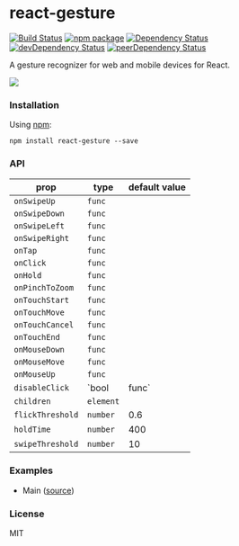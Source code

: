 # react-gesture

[![Build Status](https://travis-ci.org/opensource-cards/react-gesture.svg?branch=master)](https://travis-ci.org/opensource-cards/react-gesture)
[![npm package](https://badge.fury.io/js/react-gesture.svg)](https://www.npmjs.org/package/react-gesture)
[![Dependency Status](https://david-dm.org/opensource-cards/react-gesture.svg)](https://david-dm.org/opensource-cards/react-gesture)
[![devDependency Status](https://david-dm.org/opensource-cards/react-gesture/dev-status.svg)](https://david-dm.org/opensource-cards/react-gesture#info=devDependencies)
[![peerDependency Status](https://david-dm.org/opensource-cards/react-gesture/peer-status.svg)](https://david-dm.org/opensource-cards/react-gesture#info=peerDependencies)

A gesture recognizer for web and mobile devices for React.

![](https://github.com/opensource-cards/react-gesture/blob/master/demo.gif)

### Installation

Using [npm](https://www.npmjs.com/):

```
npm install react-gesture --save
```

### API

prop               | type                  | default value
-------------------|-----------------------|--------------
`onSwipeUp`        | `func`                |
`onSwipeDown`      | `func`                |
`onSwipeLeft`      | `func`                |
`onSwipeRight`     | `func`                |
`onTap`            | `func`                |
`onClick`          | `func`                |
`onHold`           | `func`                |
`onPinchToZoom`    | `func`                |
`onTouchStart`     | `func`                |
`onTouchMove`      | `func`                |
`onTouchCancel`    | `func`                |
`onTouchEnd`       | `func`                |
`onMouseDown`      | `func`                |
`onMouseMove`      | `func`                |
`onMouseUp`        | `func`                |
`disableClick`     | `bool | func`         |
`children`         | `element`             |
`flickThreshold`   | `number`              | 0.6
`holdTime`         | `number`              | 400
`swipeThreshold`   | `number`              | 10

### Examples

* Main ([source](https://github.com/opensource-cards/react-gesture/tree/master/examples/main))

### License

MIT
